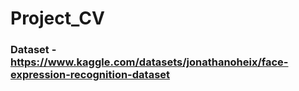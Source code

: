 # Project_CV


### Dataset - https://www.kaggle.com/datasets/jonathanoheix/face-expression-recognition-dataset
